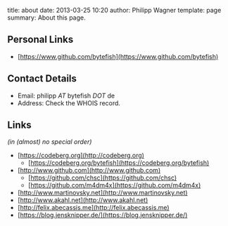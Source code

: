 title: about
date: 2013-03-25 10:20
author: Philipp Wagner
template: page
summary: About this page.

## Personal Links ##

* [https://www.github.com/bytefish](https://www.github.com/bytefish)

## Contact Details ##

* Email: philipp *AT* bytefish *DOT* de
* Address: Check the WHOIS record.

## Links ##

*(in (almost) no special order)*

* [https://codeberg.org](http://codeberg.org)
    * [https://codeberg.org/bytefish](https://codeberg.org/bytefish)
* [http://www.github.com](http://www.github.com)
    * [https://github.com/chsc](https://github.com/chsc)
    * [https://github.com/m4dm4x](https://github.com/m4dm4x)
* [http://www.martinovsky.net](http://www.martinovsky.net)
* [http://www.akahl.net](http://www.akahl.net)
* [http://felix.abecassis.me](http://felix.abecassis.me)
* [https://blog.jensknipper.de/](https://blog.jensknipper.de/)